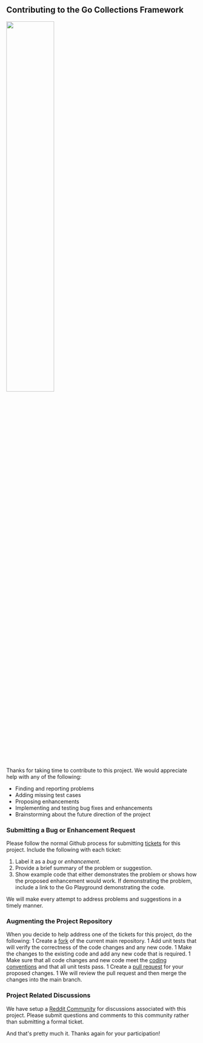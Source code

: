 ## Contributing to the Go Collections Framework
<img src="https://craterdog.com/images/CraterDog.png" width="50%">

Thanks for taking time to contribute to this project. We would appreciate help
with any of the following:
 * Finding and reporting problems
 * Adding missing test cases
 * Proposing enhancements
 * Implementing and testing bug fixes and enhancements
 * Brainstorming about the future direction of the project

### Submitting a Bug or Enhancement Request
Please follow the normal Github process for submitting
[tickets](https://github.com/craterdog/go-collection-framework/issues)
for this project. Include the following with each ticket:
 1. Label it as a _bug_ or _enhancement_.
 1. Provide a brief summary of the problem or suggestion.
 1. Show example code that either demonstrates the problem or shows how the
 proposed enhancement would work. If demonstrating the problem, include
 a link to the Go Playground demonstrating the code.

We will make every attempt to address problems and suggestions in a timely
manner.

### Augmenting the Project Repository
When you decide to help address one of the tickets for this project, do the
following:
 1 Create a [fork](https://docs.github.com/en/pull-requests/collaborating-with-pull-requests/working-with-forks/about-forks) of the current main repository.
 1 Add unit tests that will verify the correctness of the code changes and any
 new code.
 1 Make the changes to the existing code and add any new code that is required.
 1 Make sure that all code changes and new code meet the
 [coding conventions](https://github.com/craterdog/go-collection-framework/blob/main/CONVENTIONS.md)
   and that all unit tests pass.
 1 Create a [pull request](https://docs.github.com/en/pull-requests/collaborating-with-pull-requests/proposing-changes-to-your-work-with-pull-requests/creating-a-pull-request) for your proposed
 changes.
 1 We will review the pull request and then merge the changes into the main branch.

### Project Related Discussions
We have setup a [Reddit Community](https://www.reddit.com/r/GoCollections/) for
discussions associated with this project. Please submit questions and comments
to this community rather than submitting a formal ticket.

And that's pretty much it. Thanks again for your participation!
